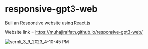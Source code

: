 # responsive-gpt3-web
Buil an Responsive website using React.js 

Website link = https://muhajiralfath.github.io/responsive-gpt3-web/ 

![scrnli_3_9_2023_4-10-45 PM](https://user-images.githubusercontent.com/74364395/223975142-6ae28d99-c613-43b0-a76a-93bb64cbe70a.png)
